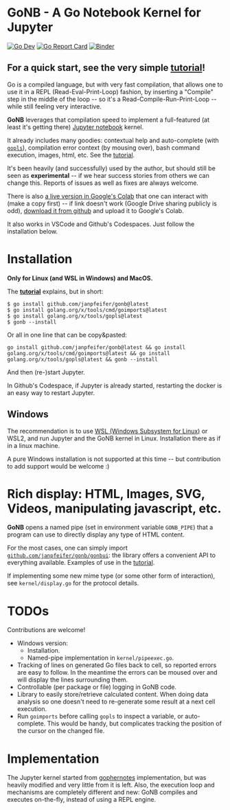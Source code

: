 # GoNB - A Go Notebook Kernel for Jupyter

[![Go Dev](https://img.shields.io/badge/go.dev-reference-007d9c?logo=go&logoColor=white)](https://pkg.go.dev/github.com/janpfeifer/gonb?tab=doc)
[![Go Report Card](https://goreportcard.com/badge/github.com/janpfeifer/gonb)](https://goreportcard.com/report/github.com/janpfeifer/gonb)
[![Binder](https://mybinder.org/badge_logo.svg)](https://mybinder.org/v2/gh/janpfeifer/gonb/HEAD?labpath=examples%2Ftutorial.ipynb)

## For a quick start, see the very simple [**tutorial**](examples/tutorial.ipynb)!

Go is a compiled language, but with very fast compilation, that allows one to use
it in a REPL (Read-Eval-Print-Loop) fashion, by inserting a "Compile" step in the middle
of the loop -- so it's a Read-Compile-Run-Print-Loop -- while still feeling very interactive. 

**GoNB** leverages that compilation speed to implement a full-featured (at least it's getting there)
[Jupyter notebook](https://jupyter.org/) kernel.

It already includes many goodies: contextual help and auto-complete (with 
[`gopls`](https://github.com/golang/tools/tree/master/gopls)), compilation error context (by
mousing over), bash command execution, images, html, etc. See the [tutorial](examples/tutorial.ipynb).

It's been heavily (and successfully) used by the author, but should still be seen as **experimental** -- 
if we hear success stories from others we can change this. Reports of issues as well as fixes are 
always welcome.

There is also
[a live version in Google's Colab](https://colab.research.google.com/drive/1vUd3SSoOm2K6UQLnkJQursZZx4CaIT_1?usp=sharing)
that one can interact with (make a copy first) -- if link doesn't work (Google Drive sharing publicly
is odd), [download it from github](examples/google_colab_demo.ipynb) and upload it to Google's Colab.

It also works in VSCode and Github's Codespaces. Just follow the installation below.

# Installation

**Only for Linux (and WSL in Windows) and MacOS.**

The [**tutorial**](examples/tutorial.ipynb) explains, but in short:

```
$ go install github.com/janpfeifer/gonb@latest
$ go install golang.org/x/tools/cmd/goimports@latest
$ go install golang.org/x/tools/gopls@latest
$ gonb --install
```

Or all in one line that can be copy&pasted:

```
go install github.com/janpfeifer/gonb@latest && go install golang.org/x/tools/cmd/goimports@latest && go install golang.org/x/tools/gopls@latest && gonb --install
```

And then (re-)start Jupyter.

In Github's Codespace, if Jupyter is already started, restarting the docker is an easy way to restart Jupyter.

## Windows

The recommendation is to use [WSL (Windows Subsystem for Linux)](https://learn.microsoft.com/en-us/windows/wsl/install)
or WSL2, and run Jupyter and the GoNB kernel in Linux. Installation there as if in a linux machine.

A pure Windows installation is not supported at this time -- but contribution to add support would be welcome :)

# Rich display: HTML, Images, SVG, Videos, manipulating javascript, etc.

**GoNB** opens a named pipe (set in environment variable `GONB_PIPE`) that a program can use to directly
display any type of HTML content. 

For the most cases, one can simply import 
[`github.com/janpfeifer/gonb/gonbui`](https://pkg.go.dev/github.com/janpfeifer/gonb/gonbui):
the library offers a convenient API to everything available. Examples of use in the
[tutorial](examples/tutorial.ipynb). 

If implementing some new mime type (or some other form of interaction), see `kernel/display.go` for the protocol
details.

# TODOs

Contributions are welcome! 

* Windows version: 
  * Installation.
  * Named-pipe implementation in `kernel/pipeexec.go`.
* Tracking of lines on generated Go files back to cell, so reported errors are easy to
  follow. In the meantime the errors can be moused over and will display the lines
  surrounding them.
* Controllable (per package or file) logging in GoNB code. 
* Library to easily store/retrieve calculated content. When doing data analysis so 
  one doesn't need to re-generate some result at a next cell execution.
* Run `goimports` before calling `gopls` to inspect a variable, or auto-complete. This
  would be handy, but complicates tracking the position of the cursor on the changed
  file.

# Implementation

The Jupyter kernel started from [gophernotes](https://github.com/gopherdata/gophernotes)
implementation, but was heavily modified and very little from it is left. Also, the
execution loop and mechanisms are completely different and new: GoNB compiles and 
executes on-the-fly, instead of using a REPL engine.